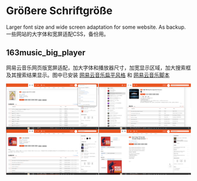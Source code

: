 # Größere Schriftgröße
Larger font size and wide screen adaptation for some website. As backup. <br>
一些网站的大字体和宽屏适配CSS，备份用。<br>

## 163music_big_player
网易云音乐网页版宽屏适配，加大字体和播放器尺寸，加宽显示区域，加大搜索框及其搜索结果显示。图中已安装 [网易云音乐扁平风格](https://github.com/wTonyChen/flatnmusic) 和 [网易云音乐脚本](https://github.com/Cinvin/myuserscripts)

![image](https://github.com/Boneflame/groessere-schriftgroesse/blob/master/image/Screenshot_2024-10-19_20-27-01.png)
